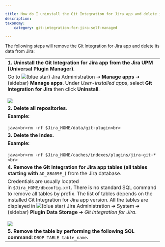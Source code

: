 ```yaml
---

title: How do I uninstall the Git Integration for Jira app and delete its data?
description:
taxonomy:
    category: git-integration-for-jira-self-managed

---
```

The following steps will remove the Git Integration for Jira app and delete its data from Jira:

|     |
| --- |
| **1\. Uninstall the Git Integration for Jira app from the Jira UPM (Universal Plugin Manager).** |
| Go to ![(blue star)](https://bigbrassband.atlassian.net/wiki/s/-1639011364/6452/8b4898d3c114827e64ec143b4fa79bb76a6cfa5b/_/images/icons/emoticons/star_blue.png) Jira Administration ➜ **Manage apps** ➜ (sidebar) **Manage apps**. Under _User-installed apps_, select **Git Integration for Jira** then click **Uninstall**.<br><br>![](https://bigbrassband.atlassian.net/wiki/download/thumbnails/2053832772/gitserver-manage-apps-list.png?version=1&modificationDate=1642429474065&cacheVersion=1&api=v2&width=680&height=295) |
| **2\. Delete all repositories**. |
| **Example:**<br><br>```java<br>rm -rf $Jira_HOME/data/git-plugin<br>``` |
| **3\. Delete the index.** |
| **Example:**<br><br>```java<br>rm -rf $Jira_HOME/caches/indexes/plugins/jira-git-*<br>``` |
| **4\. Remove the Git Integration for Jira app tables (all tables starting with** `AO_8BA09E_`) from the Jira database. |
| Credentials are usually located in `$Jira_HOME/dbconfig.xml`. There is no standard SQL command to remove all tables by prefix. The list of tables depends on the installed Git Integration for Jira app version. All the tables are displayed in ![(blue star)](https://bigbrassband.atlassian.net/wiki/s/-1639011364/6452/8b4898d3c114827e64ec143b4fa79bb76a6cfa5b/_/images/icons/emoticons/star_blue.png) Jira Administration ➜ System ➜ (sidebar) **Plugin Data Storage** ➜ _Git Integration for Jira_.<br><br>![](https://bigbrassband.atlassian.net/wiki/download/thumbnails/2053832772/gitserver-system-plugin-data-storage.png?version=1&modificationDate=1642429788461&cacheVersion=1&api=v2&width=680&height=230) |
| **5\. Remove the table by performing the following SQL command:** `DROP TABLE table_name`**.** |

